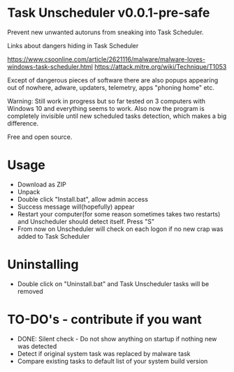 # Task Unscheduler v0.0.1-pre-safe
Prevent new unwanted autoruns from sneaking into Task Scheduler.

Links about dangers hiding in Task Scheduler

https://www.csoonline.com/article/2621116/malware/malware-loves-windows-task-scheduler.html
https://attack.mitre.org/wiki/Technique/T1053

Except of dangerous pieces of software there are also popups appearing out of nowhere, adware, updaters, telemetry, apps "phoning home" etc.

Warning: Still work in progress but so far tested on 3 computers with Windows 10 and everything seems to work. Also now the program is completely invisible until new scheduled tasks detection, which makes a big difference.

Free and open source.

# Usage

- Download as ZIP
- Unpack
- Double click "Install.bat", allow admin access
- Success message will(hopefully) appear
- Restart your computer(for some reason sometimes takes two restarts) and Unscheduler should detect itself. Press "S"
- From now on Unscheduler will check on each logon if no new crap was added to Task Scheduler

# Uninstalling

- Double click on "Uninstall.bat" and Task Unscheduler tasks will be removed

# TO-DO's - contribute if you want

- DONE: Silent check - Do not show anything on startup if nothing new was detected
- Detect if original system task was replaced by malware task
- Compare existing tasks to default list of your system build version
